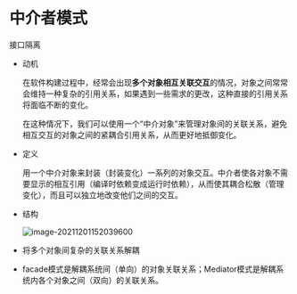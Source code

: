 # 中介者模式

接口隔离

* 动机

  在软件构建过程中，经常会出现**多个对象相互关联交互**的情况，对象之间常常会维持一种复杂的引用关系，如果遇到一些需求的更改，这种直接的引用关系将面临不断的变化。

  在这种情况下，我们可以使用一个“中介对象”来管理对象间的关联关系，避免相互交互的对象之间的紧耦合引用关系，从而更好地抵御变化。

* 定义

  用一个中介对象来封装（封装变化）一系列的对象交互。中介者使各对象不需要显示的相互引用（编译时依赖变成运行时依赖），从而使其耦合松散（管理变化），而且可以独立地改变他们之间的交互。



* 结构

  ![image-20211201152039600](C:\Users\lenovo\AppData\Roaming\Typora\typora-user-images\image-20211201152039600.png)

* 将多个对象间复杂的关联关系解耦
* facade模式是解耦系统间（单向）的对象关联关系；Mediator模式是解耦系统内各个对象之间（双向）的关联关系。